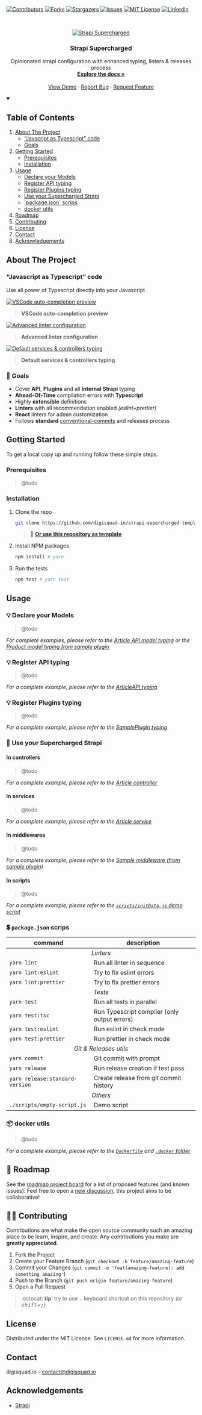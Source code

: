 <!-- PROJECT SHIELDS -->

[![Contributors][contributors-shield]][contributors-url]
[![Forks][forks-shield]][forks-url]
[![Stargazers][stars-shield]][stars-url]
[![Issues][issues-shield]][issues-url]
[![MIT License][license-shield]][license-url]
[![LinkedIn][linkedin-shield]][linkedin-url]

<!-- PROJECT LOGO -->
<br />
<p align="center">
  <a href="https://github.com/digisquad-io/strapi-supercharged-template">
    <img src="./.github/images/strapi-supercharged.png" alt="Strapi Supercharged" />
  </a>

  <h3 align="center">Strapi Supercharged</h3>

  <p align="center">
    Opinionated strapi configuration with enhanced typing, linters & releases process
    <br />
    <a href="https://github.com/digisquad-io/strapi-supercharged-template"><strong>Explore the docs »</strong></a>
    <br />
    <br />
    <a href="https://github.com/digisquad-io/strapi-supercharged-template">View Demo</a>
    ·
    <a href="https://github.com/digisquad-io/strapi-supercharged-template/issues">Report Bug</a>
    ·
    <a href="https://github.com/digisquad-io/strapi-supercharged-template/issues">Request Feature</a>
  </p>
</p>

<!-- TABLE OF CONTENTS -->
<details open="open">
  <summary><h2>Table of Contents</h2></summary>
  <ol>
    <li>
      <a href="#about-the-project">About The Project</a>
      <ul>
        <li><a href="#javascript-as-typescript-code">“Javscript as Typescript” code</a></li>
        <li><a href="#-goals">Goals</a></li>
      </ul>
    </li>
    <li>
      <a href="#getting-started">Getting Started</a>
      <ul>
        <li><a href="#prerequisites">Prerequisites</a></li>
        <li><a href="#installation">Installation</a></li>
      </ul>
    </li>
    <li>
      <a href="#usage">Usage</a>
      <ul>
        <li><a href="#-declare-your-models">Declare your Models</a></li>
        <li><a href="#-register-api-typing">Register API typing</a></li>
        <li><a href="#-register-plugins-typing">Register Plugins typing</a></li>
        <li><a href="#-use-your-supercharged-strapi">Use your Supercharged Strapi</a></li>
        <li><a href="#-packagejson-scrips">`package.json` scrips</a></li>
        <li><a href="#-docker-utils">docker utils</a></li>
      </ul>
    </li>
    <li><a href="#-roadmap">Roadmap</a></li>
    <li><a href="#%EF%B8%8F-contributing">Contributing</a></li>
    <li><a href="#license">License</a></li>
    <li><a href="#contact">Contact</a></li>
    <li><a href="#acknowledgements">Acknowledgements</a></li>
  </ol>
</details>

<!-- ABOUT THE PROJECT -->

## About The Project

### “Javascript as Typescript” code

Use all power of Typescript directly into your Javascript

[![VSCode auto-completion preview][preview-api-content]](api/article/controllers/article.js 'VSCode auto-completion preview')

> **VSCode auto-completion preview**

[![Advanced linter configuration][preview-improved-linters]](scripts/empty-script.js 'Advanced linter configuration')

> **Advanced linter configuration**

[![Default services & controllers typing][preview-default-controllers-override]](api/article/controllers.d.ts 'Default services & controllers typing')

> **Default services & controllers typing**


### 🎯 Goals

- Cover **API**, **Plugins** and all **Internal Strapi** typing
- **Ahead-Of-Time** compilation errors with **Typescript**
- Highly **extensible** definitions
- **Linters** with all recommendation enabled _(eslint+prettier)_
- **React** linters for admin customization
- Follows **standard** [conventional-commits](https://www.conventionalcommits.org) and releases process

<!-- GETTING STARTED -->

## Getting Started

To get a local copy up and running follow these simple steps.

### Prerequisites

> @todo

### Installation

1. Clone the repo
   ```sh
   git clone https://github.com/digisquad-io/strapi-supercharged-template.git
   ```
   > 🚀 **[Or use this repository as template](https://github.com/digisquad-io/strapi-supercharged-template/generate)**
2. Install NPM packages
   ```sh
   npm install # yarn
   ```
3. Run the tests
   ```sh
   npm test # yarn test
   ```

<!-- USAGE EXAMPLES -->

## Usage

### 💡 Declare your Models

> @todo

_For complete examples, please refer to the [Article API model typing](api/article/models/article.d.ts) or the [Product model typing from sample plugin](plugins/sample/models/product.d.ts)_

### 💡 Register API typing

> @todo

_For a complete example, please refer to the [ArticleAPI typing](api/article/index.d.ts)_

### 💡 Register Plugins typing

> @todo

_For a complete example, please refer to the [SamplePlugin typing](plugins/sample/index.d.ts)_

### 🌠 Use your Supercharged Strapi

#### In controllers

> @todo

_For a complete example, please refer to the [Article controller](api/article/controllers/article.js)_

#### In services

> @todo

_For a complete example, please refer to the [Article service](api/article/services/article.js)_

#### In middlewares

> @todo

_For a complete example, please refer to the [Sample middleware (from sample plugin)](plugins/sample/middlewares/sample.js)_

#### In scripts

> @todo

_For a complete example, please refer to the [`scripts/initData.js` demo script](scripts/initData.js)_

### 💲 `package.json` scrips

<table>
  <thead>
    <tr>
      <th>command</th>
      <th>description</th>
    </tr>
  </thead>
  <tbody>
    <tr>
      <td colspan="2" align="center"><em>Linters</em></td>
    </tr>
    <tr>
      <td><code>yarn lint</code></td>
      <td>Run all linter in sequence</td>
    </tr>
    <tr>
      <td><code>yarn lint:eslint</code></td>
      <td>Try to fix eslint errors</td>
    </tr>
    <tr>
      <td><code>yarn lint:prettier</code></td>
      <td>Try to fix prettier errors</td>
    </tr>
    <tr>
      <td colspan="2" align="center"><em>Tests</em></td>
    </tr>
    <tr>
      <td><code>yarn test</code></td>
      <td>Run all tests in parallel</td>
    </tr>
    <tr>
      <td><code>yarn test:tsc</code></td>
      <td>Run Typescript compiler (only output errors)</td>
    </tr>
    <tr>
      <td><code>yarn test:eslint</code></td>
      <td>Run eslint in check mode</td>
    </tr>
    <tr>
      <td><code>yarn test:prettier</code></td>
      <td>Run prettier in check mode</td>
    </tr>
    <tr>
      <td colspan="2" align="center"><em>Git & Releases utils</em></td>
    </tr>
    <tr>
      <td><code>yarn commit</code></td>
      <td>Git commit with prompt</td>
    </tr>
    <tr>
      <td><code>yarn release</code></td>
      <td>Run release creation if test pass</td>
    </tr>
    <tr>
      <td><code>yarn release:standard-version</code></td>
      <td>Create release from git commit history</td>
    </tr>
    <tr>
      <td colspan="2" align="center"><em>Others</em></td>
    </tr>
    <tr>
      <td><code>./scripts/empty-script.js</code></td>
      <td>Demo script</td>
    </tr>
  </tbody>
</table>

### 📦 docker utils

> @todo

_For a complete example, please refer to the [`Dockerfile`](Dockerfile) and [`.docker` folder](.docker/)_

<!-- ROADMAP -->

## 📅 Roadmap

See the [roadmap project board](https://github.com/digisquad-io/strapi-supercharged-template/projects/1) for a list of proposed features (and known issues).
Feel free to open a [new discussion](https://github.com/digisquad-io/strapi-supercharged-template/discussions), this project aims to be collaborative!

<!-- CONTRIBUTING -->

## 🙋‍♂️ Contributing

Contributions are what make the open source community such an amazing place to be learn, inspire, and create. Any contributions you make are **greatly appreciated**.

1. Fork the Project
2. Create your Feature Branch (`git checkout -b feature/amazing-feature`)
3. Commit your Changes (`git commit -m 'feat(amazing-feature): add something amazing'`)
4. Push to the Branch (`git push origin feature/amazing-feature`)
5. Open a Pull Request

> :octocat: **tip**: try to use <kbd>.</kbd> keyboard shortcut on this repository _(or <kbd>shift</kbd>+<kbd>;</kbd>)_

<!-- LICENSE -->

## License

Distributed under the MIT License. See `LICENSE.md` for more information.

<!-- CONTACT -->

## Contact

digisquad.io - contact@digisquad.io

<!-- ACKNOWLEDGEMENTS -->

## Acknowledgements

- [Strapi](https://github.com/strapi/strapi)

<!-- MARKDOWN LINKS & IMAGES -->
<!-- https://www.markdownguide.org/basic-syntax/#reference-style-links -->

[contributors-shield]: https://img.shields.io/github/contributors/digisquad-io/strapi-supercharged-template.svg?style=for-the-badge
[contributors-url]: https://github.com/digisquad-io/strapi-supercharged-template/graphs/contributors
[forks-shield]: https://img.shields.io/github/forks/digisquad-io/strapi-supercharged-template.svg?style=for-the-badge
[forks-url]: https://github.com/digisquad-io/strapi-supercharged-template/network/members
[stars-shield]: https://img.shields.io/github/stars/digisquad-io/strapi-supercharged-template.svg?style=for-the-badge
[stars-url]: https://github.com/digisquad-io/strapi-supercharged-template/stargazers
[issues-shield]: https://img.shields.io/github/issues/digisquad-io/strapi-supercharged-template.svg?style=for-the-badge
[issues-url]: https://github.com/digisquad-io/strapi-supercharged-template/issues
[license-shield]: https://img.shields.io/github/license/digisquad-io/strapi-supercharged-template.svg?style=for-the-badge
[license-url]: https://github.com/digisquad-io/strapi-supercharged-template/blob/master/LICENSE.txt
[linkedin-shield]: https://img.shields.io/badge/-LinkedIn-black.svg?style=for-the-badge&logo=linkedin&colorB=555
[linkedin-url]: https://linkedin.com/company/digisquad-io
[preview-api-content]: ./.github/images/preview-api-content.png
[preview-improved-linters]: ./.github/images/preview-improved-linters.png
[preview-default-controllers-override]: ./.github/images/preview-default-controllers-override.png
